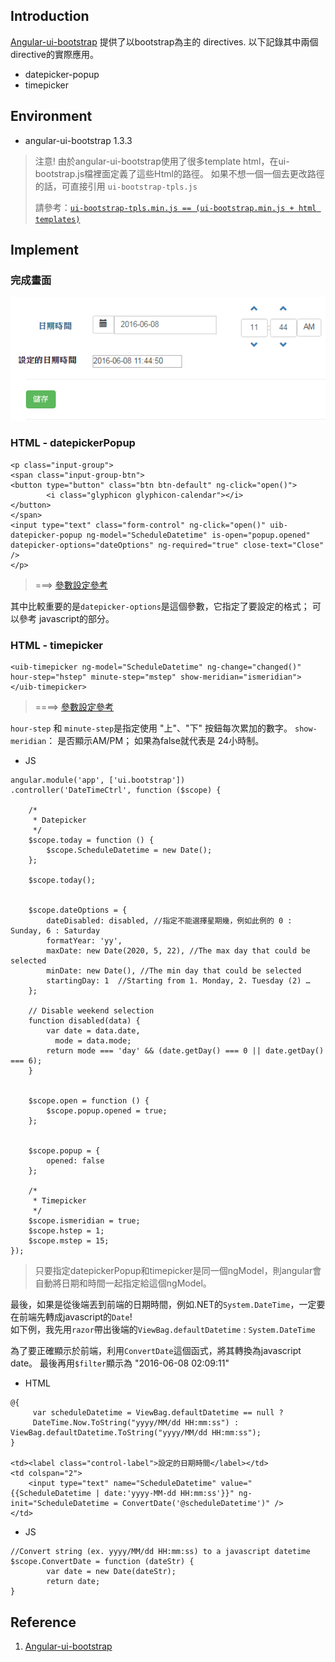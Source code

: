 ## Introduction

[Angular-ui-bootstrap](http://angular-ui.github.io/bootstrap/) 提供了以bootstrap為主的 directives.
以下記錄其中兩個directive的實際應用。

* datepicker-popup
* timepicker



## Environment
* angular-ui-bootstrap 1.3.3

> 注意! 由於angular-ui-bootstrap使用了很多template html，在ui-bootstrap.js檔裡面定義了這些Html的路徑。 如果不想一個一個去更改路徑的話，可直接引用 `ui-bootstrap-tpls.js`
> 
> 請參考：[`ui-bootstrap-tpls.min.js == (ui-bootstrap.min.js + html templates)`](http://stackoverflow.com/questions/19820625/what-is-the-difference-between-ui-bootstrap-tpls-min-js-and-ui-bootstrap-min-js)




## Implement

### 完成畫面

![](assets/001.png)

### HTML - datepickerPopup

```
<p class="input-group">
<span class="input-group-btn">
<button type="button" class="btn btn-default" ng-click="open()">
        <i class="glyphicon glyphicon-calendar"></i>
</button>
</span>
<input type="text" class="form-control" ng-click="open()" uib-datepicker-popup ng-model="ScheduleDatetime" is-open="popup.opened" datepicker-options="dateOptions" ng-required="true" close-text="Close" />
</p>
```

> ===> [參數設定參考](http://angular-ui.github.io/bootstrap/#/datepickerPopup)

其中比較重要的是`datepicker-options`是這個參數，它指定了要設定的格式； 可以參考 javascript的部分。


### HTML - timepicker

```
<uib-timepicker ng-model="ScheduleDatetime" ng-change="changed()" hour-step="hstep" minute-step="mstep" show-meridian="ismeridian"></uib-timepicker>
```

> ====> [參數設定參考](http://angular-ui.github.io/bootstrap/#/timepicker)

`hour-step` 和 `minute-step`是指定使用 "上"、"下" 按鈕每次累加的數字。
`show-meridian`： 是否顯示AM/PM； 如果為false就代表是 24小時制。


* JS

```
angular.module('app', ['ui.bootstrap'])
.controller('DateTimeCtrl', function ($scope) {

    /*
     * Datepicker
     */
    $scope.today = function () {
        $scope.ScheduleDatetime = new Date();
    };

    $scope.today();

   
    $scope.dateOptions = {
        dateDisabled: disabled, //指定不能選擇星期幾，例如此例的 0 : Sunday, 6 : Saturday
        formatYear: 'yy',
        maxDate: new Date(2020, 5, 22), //The max day that could be selected
        minDate: new Date(), //The min day that could be selected
        startingDay: 1  //Starting from 1. Monday, 2. Tuesday (2) …
    };

    // Disable weekend selection
    function disabled(data) {
        var date = data.date,
          mode = data.mode;
        return mode === 'day' && (date.getDay() === 0 || date.getDay() === 6);
    }


    $scope.open = function () {
        $scope.popup.opened = true;
    };


    $scope.popup = {
        opened: false
    };

    /*
     * Timepicker
     */
    $scope.ismeridian = true;
    $scope.hstep = 1;
    $scope.mstep = 15;
});
```

> 只要指定datepickerPopup和timepicker是同一個ngModel，則angular會自動將日期和時間一起指定給這個ngModel。


最後，如果是從後端丟到前端的日期時間，例如.NET的`System.DateTime`，一定要在前端先轉成javascript的`Date`!  
如下例，我先用`razor`帶出後端的`ViewBag.defaultDatetime` : `System.DateTime`

為了要正確顯示於前端，利用`ConvertDate`這個函式，將其轉換為javascript date。
最後再用`$filter`顯示為 "2016-06-08 02:09:11"

* HTML

```
@{
     var scheduleDatetime = ViewBag.defaultDatetime == null ?
     DateTime.Now.ToString("yyyy/MM/dd HH:mm:ss") : ViewBag.defaultDatetime.ToString("yyyy/MM/dd HH:mm:ss");
}

<td><label class="control-label">設定的日期時間</label></td>
<td colspan="2">
    <input type="text" name="ScheduleDatetime" value="{{ScheduleDatetime | date:'yyyy-MM-dd HH:mm:ss'}}" ng-init="ScheduleDatetime = ConvertDate('@scheduleDatetime')" />
</td>
```

* JS

```
//Convert string (ex. yyyy/MM/dd HH:mm:ss) to a javascript datetime
$scope.ConvertDate = function (dateStr) {
        var date = new Date(dateStr);
        return date;
}
```


## Reference
1. [Angular-ui-bootstrap](http://angular-ui.github.io/bootstrap/)
